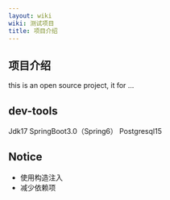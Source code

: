 ```yaml
---
layout: wiki
wiki: 测试项目
title: 项目介绍
---
```



## 项目介绍

this is an open source project, it for ...

## dev-tools

Jdk17
SpringBoot3.0（Spring6）
Postgresql15

## Notice

- 使用构造注入
- 减少依赖项